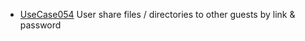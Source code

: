  * [UseCase054](../requirements/UseCase054.md) User share files / directories to other guests by link & password